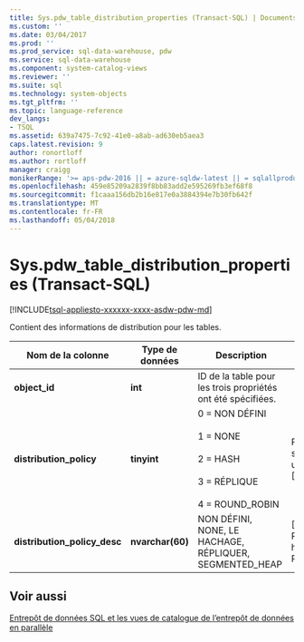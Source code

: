 ```yaml
---
title: Sys.pdw_table_distribution_properties (Transact-SQL) | Documents Microsoft
ms.custom: ''
ms.date: 03/04/2017
ms.prod: ''
ms.prod_service: sql-data-warehouse, pdw
ms.service: sql-data-warehouse
ms.component: system-catalog-views
ms.reviewer: ''
ms.suite: sql
ms.technology: system-objects
ms.tgt_pltfrm: ''
ms.topic: language-reference
dev_langs:
- TSQL
ms.assetid: 639a7475-7c92-41e0-a8ab-ad630eb5aea3
caps.latest.revision: 9
author: ronortloff
ms.author: rortloff
manager: craigg
monikerRange: '>= aps-pdw-2016 || = azure-sqldw-latest || = sqlallproducts-allversions'
ms.openlocfilehash: 459e85209a2839f8bb83add2e595269fb3ef68f8
ms.sourcegitcommit: f1caaa156db2b16e817e0a3884394e7b30fb642f
ms.translationtype: MT
ms.contentlocale: fr-FR
ms.lasthandoff: 05/04/2018
---
```

# <a name="syspdwtabledistributionproperties-transact-sql"></a>Sys.pdw_table_distribution_properties (Transact-SQL)
[!INCLUDE[tsql-appliesto-xxxxxx-xxxx-asdw-pdw-md](../../includes/tsql-appliesto-xxxxxx-xxxx-asdw-pdw-md.md)]

  Contient des informations de distribution pour les tables.  
  
|Nom de la colonne|Type de données| Description|Plage|  
|-----------------|---------------|-----------------|-----------|  
|**object_id**|**int**|ID de la table pour les trois propriétés ont été spécifiées.||  
|**distribution_policy**|**tinyint**|0 = NON DÉFINI<br /><br /> 1 = NONE<br /><br /> 2 = HASH<br /><br /> 3 = RÉPLIQUE<br /><br /> 4 = ROUND_ROBIN|REPLICATE s’applique uniquement aux [!INCLUDE[ssPDW](../../includes/sspdw-md.md)].|  
|**distribution_policy_desc**|**nvarchar(60)**|NON DÉFINI, NONE, LE HACHAGE, RÉPLIQUER, SEGMENTED_HEAP|[!INCLUDE[ssSDW](../../includes/sssdw-md.md)] Retourne le hachage ou REPLICATE.|  
  
## <a name="see-also"></a>Voir aussi  
 [Entrepôt de données SQL et les vues de catalogue de l’entrepôt de données en parallèle](../../relational-databases/system-catalog-views/sql-data-warehouse-and-parallel-data-warehouse-catalog-views.md)  
  
  

